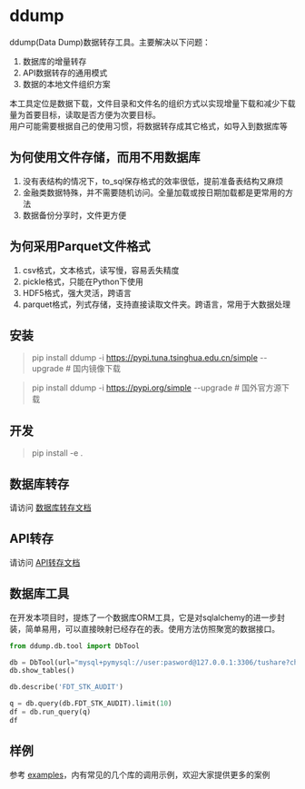# ddump
ddump(Data Dump)数据转存工具。主要解决以下问题：
1. 数据库的增量转存
2. API数据转存的通用模式
3. 数据的本地文件组织方案

本工具定位是数据下载，文件目录和文件名的组织方式以实现增量下载和减少下载量为首要目标，读取是否方便为次要目标。  
用户可能需要根据自己的使用习惯，将数据转存成其它格式，如导入到数据库等

## 为何使用文件存储，而用不用数据库
1. 没有表结构的情况下，to_sql保存格式的效率很低，提前准备表结构又麻烦
2. 金融类数据特殊，并不需要随机访问。全量加载或按日期加载都是更常用的方法
3. 数据备份分享时，文件更方便

## 为何采用Parquet文件格式
1. csv格式，文本格式，读写慢，容易丢失精度
2. pickle格式，只能在Python下使用
3. HDF5格式，强大灵活，跨语言
4. parquet格式，列式存储，支持直接读取文件夹。跨语言，常用于大数据处理

## 安装
> pip install ddump -i https://pypi.tuna.tsinghua.edu.cn/simple --upgrade # 国内镜像下载

> pip install ddump -i https://pypi.org/simple --upgrade # 国外官方源下载

## 开发
> pip install -e .


## 数据库转存
请访问 [数据库转存文档](ddump/db/README.md)

## API转存
请访问 [API转存文档](ddump/api/README.md)

## 数据库工具
在开发本项目时，提炼了一个数据库ORM工具，它是对sqlalchemy的进一步封装，简单易用，可以直接映射已经存在的表。使用方法仿照聚宽的数据接口。
```python
from ddump.db.tool import DbTool

db = DbTool(url="mysql+pymysql://user:pasword@127.0.0.1:3306/tushare?charset=utf8")
db.show_tables()

db.describe('FDT_STK_AUDIT')

q = db.query(db.FDT_STK_AUDIT).limit(10)
df = db.run_query(q)
df

```

## 样例
参考 [examples](examples)，内有常见的几个库的调用示例，欢迎大家提供更多的案例
